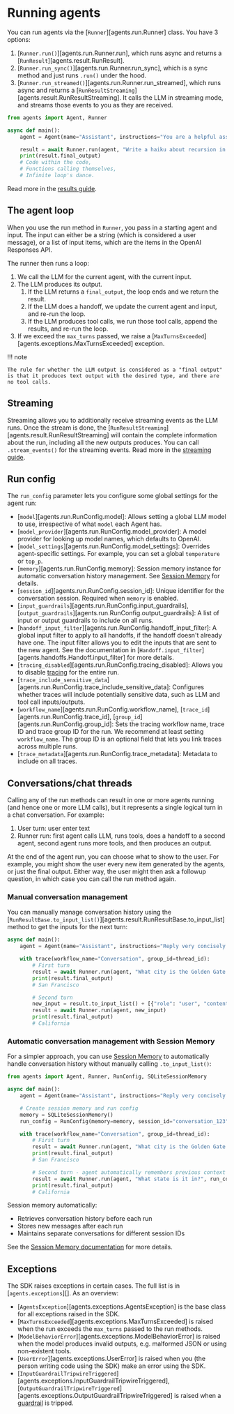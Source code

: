 # Running agents

You can run agents via the [`Runner`][agents.run.Runner] class. You have 3 options:

1. [`Runner.run()`][agents.run.Runner.run], which runs async and returns a [`RunResult`][agents.result.RunResult].
2. [`Runner.run_sync()`][agents.run.Runner.run_sync], which is a sync method and just runs `.run()` under the hood.
3. [`Runner.run_streamed()`][agents.run.Runner.run_streamed], which runs async and returns a [`RunResultStreaming`][agents.result.RunResultStreaming]. It calls the LLM in streaming mode, and streams those events to you as they are received.

```python
from agents import Agent, Runner

async def main():
    agent = Agent(name="Assistant", instructions="You are a helpful assistant")

    result = await Runner.run(agent, "Write a haiku about recursion in programming.")
    print(result.final_output)
    # Code within the code,
    # Functions calling themselves,
    # Infinite loop's dance.
```

Read more in the [results guide](results.md).

## The agent loop

When you use the run method in `Runner`, you pass in a starting agent and input. The input can either be a string (which is considered a user message), or a list of input items, which are the items in the OpenAI Responses API.

The runner then runs a loop:

1. We call the LLM for the current agent, with the current input.
2. The LLM produces its output.
    1. If the LLM returns a `final_output`, the loop ends and we return the result.
    2. If the LLM does a handoff, we update the current agent and input, and re-run the loop.
    3. If the LLM produces tool calls, we run those tool calls, append the results, and re-run the loop.
3. If we exceed the `max_turns` passed, we raise a [`MaxTurnsExceeded`][agents.exceptions.MaxTurnsExceeded] exception.

!!! note

    The rule for whether the LLM output is considered as a "final output" is that it produces text output with the desired type, and there are no tool calls.

## Streaming

Streaming allows you to additionally receive streaming events as the LLM runs. Once the stream is done, the [`RunResultStreaming`][agents.result.RunResultStreaming] will contain the complete information about the run, including all the new outputs produces. You can call `.stream_events()` for the streaming events. Read more in the [streaming guide](streaming.md).

## Run config

The `run_config` parameter lets you configure some global settings for the agent run:

-   [`model`][agents.run.RunConfig.model]: Allows setting a global LLM model to use, irrespective of what `model` each Agent has.
-   [`model_provider`][agents.run.RunConfig.model_provider]: A model provider for looking up model names, which defaults to OpenAI.
-   [`model_settings`][agents.run.RunConfig.model_settings]: Overrides agent-specific settings. For example, you can set a global `temperature` or `top_p`.
-   [`memory`][agents.run.RunConfig.memory]: Session memory instance for automatic conversation history management. See [Session Memory](session_memory.md) for details.
-   [`session_id`][agents.run.RunConfig.session_id]: Unique identifier for the conversation session. Required when `memory` is enabled.
-   [`input_guardrails`][agents.run.RunConfig.input_guardrails], [`output_guardrails`][agents.run.RunConfig.output_guardrails]: A list of input or output guardrails to include on all runs.
-   [`handoff_input_filter`][agents.run.RunConfig.handoff_input_filter]: A global input filter to apply to all handoffs, if the handoff doesn't already have one. The input filter allows you to edit the inputs that are sent to the new agent. See the documentation in [`Handoff.input_filter`][agents.handoffs.Handoff.input_filter] for more details.
-   [`tracing_disabled`][agents.run.RunConfig.tracing_disabled]: Allows you to disable [tracing](tracing.md) for the entire run.
-   [`trace_include_sensitive_data`][agents.run.RunConfig.trace_include_sensitive_data]: Configures whether traces will include potentially sensitive data, such as LLM and tool call inputs/outputs.
-   [`workflow_name`][agents.run.RunConfig.workflow_name], [`trace_id`][agents.run.RunConfig.trace_id], [`group_id`][agents.run.RunConfig.group_id]: Sets the tracing workflow name, trace ID and trace group ID for the run. We recommend at least setting `workflow_name`. The group ID is an optional field that lets you link traces across multiple runs.
-   [`trace_metadata`][agents.run.RunConfig.trace_metadata]: Metadata to include on all traces.

## Conversations/chat threads

Calling any of the run methods can result in one or more agents running (and hence one or more LLM calls), but it represents a single logical turn in a chat conversation. For example:

1. User turn: user enter text
2. Runner run: first agent calls LLM, runs tools, does a handoff to a second agent, second agent runs more tools, and then produces an output.

At the end of the agent run, you can choose what to show to the user. For example, you might show the user every new item generated by the agents, or just the final output. Either way, the user might then ask a followup question, in which case you can call the run method again.

### Manual conversation management

You can manually manage conversation history using the [`RunResultBase.to_input_list()`][agents.result.RunResultBase.to_input_list] method to get the inputs for the next turn:

```python
async def main():
    agent = Agent(name="Assistant", instructions="Reply very concisely.")

    with trace(workflow_name="Conversation", group_id=thread_id):
        # First turn
        result = await Runner.run(agent, "What city is the Golden Gate Bridge in?")
        print(result.final_output)
        # San Francisco

        # Second turn
        new_input = result.to_input_list() + [{"role": "user", "content": "What state is it in?"}]
        result = await Runner.run(agent, new_input)
        print(result.final_output)
        # California
```

### Automatic conversation management with Session Memory

For a simpler approach, you can use [Session Memory](session_memory.md) to automatically handle conversation history without manually calling `.to_input_list()`:

```python
from agents import Agent, Runner, RunConfig, SQLiteSessionMemory

async def main():
    agent = Agent(name="Assistant", instructions="Reply very concisely.")

    # Create session memory and run config
    memory = SQLiteSessionMemory()
    run_config = RunConfig(memory=memory, session_id="conversation_123")

    with trace(workflow_name="Conversation", group_id=thread_id):
        # First turn
        result = await Runner.run(agent, "What city is the Golden Gate Bridge in?", run_config=run_config)
        print(result.final_output)
        # San Francisco

        # Second turn - agent automatically remembers previous context
        result = await Runner.run(agent, "What state is it in?", run_config=run_config)
        print(result.final_output)
        # California
```

Session memory automatically:

-   Retrieves conversation history before each run
-   Stores new messages after each run
-   Maintains separate conversations for different session IDs

See the [Session Memory documentation](session_memory.md) for more details.

## Exceptions

The SDK raises exceptions in certain cases. The full list is in [`agents.exceptions`][]. As an overview:

-   [`AgentsException`][agents.exceptions.AgentsException] is the base class for all exceptions raised in the SDK.
-   [`MaxTurnsExceeded`][agents.exceptions.MaxTurnsExceeded] is raised when the run exceeds the `max_turns` passed to the run methods.
-   [`ModelBehaviorError`][agents.exceptions.ModelBehaviorError] is raised when the model produces invalid outputs, e.g. malformed JSON or using non-existent tools.
-   [`UserError`][agents.exceptions.UserError] is raised when you (the person writing code using the SDK) make an error using the SDK.
-   [`InputGuardrailTripwireTriggered`][agents.exceptions.InputGuardrailTripwireTriggered], [`OutputGuardrailTripwireTriggered`][agents.exceptions.OutputGuardrailTripwireTriggered] is raised when a [guardrail](guardrails.md) is tripped.
